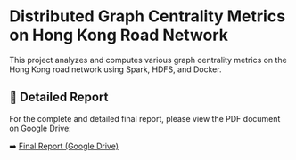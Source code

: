 # Distributed Graph Centrality Metrics on Hong Kong Road Network

This project analyzes and computes various graph centrality metrics on the Hong Kong road network using Spark, HDFS, and Docker.

## 📑 Detailed Report
For the complete and detailed final report, please view the PDF document on Google Drive:

➡️ [Final Report (Google Drive)](https://drive.google.com/file/d/1VxnehTouOj6VToQqFbPqN8HSWWZ_Yk_h/view?usp=sharing)
